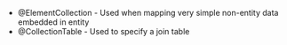 * @ElementCollection - Used when mapping very simple non-entity data embedded in entity
* @CollectionTable - Used to specify a join table